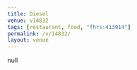 ```yaml
---
title: Diesel
venue: v14832
tags: [restaurant, food, "fhrs:413914"]
permalink: /v/14832/
layout: venue
---
```

null
